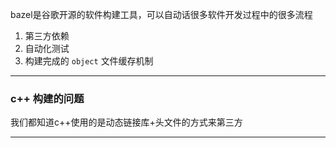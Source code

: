 bazel是谷歌开源的软件构建工具，可以自动话很多软件开发过程中的很多流程
1. 第三方依赖
2. 自动化测试
3. 构建完成的 `object` 文件缓存机制
---


### c++ 构建的问题

我们都知道c++使用的是动态链接库+头文件的方式来第三方

----

